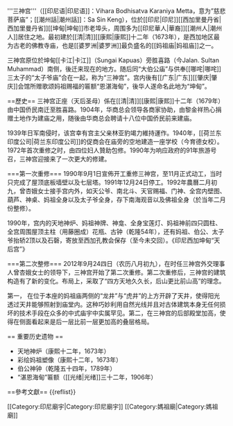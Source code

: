 '''三神宫'''（[[印尼语|印尼语]]：Vihara Bodhisatva Karaniya Metta，意为”慈悲菩萨庙”；[[潮州話|潮州話]]：Sa Sin Keng），位於[[印尼|印尼]][[西加里曼丹省|西加里曼丹省]][[坤甸|坤甸]]市老埠头，周围多为[[印尼華人|華裔]][[潮州人|潮州人]]居住之地。最初建於[[清|清]][[康熙|康熙]]十二年（1673年），是西加地区最为古老的佛教寺庙，也是[[婆罗洲|婆罗洲]]最负盛名的[[妈祖庙|妈祖庙]]之一。

三神宫原位於坤甸[[卡江|卡江]]（Sungai Kapuas）旁胜喜路（今Jalan. Sultan Muhammad）南侧，後迁来现在的地方。随后同“大伯公庙”与供奉[[哪咤|哪咤]]三太子的“太子爷庙”合在一起，称为“三神宫”。宫内後有[[广东|广东]][[肇庆|肇庆]]会馆所赠歌颂妈祖赐福的匾额“恩湛海甸”，後华人遂命名此地为“坤甸”。

==歷史==
三神宫正座（天后圣母）係在[[清|清]][[康熙|康熙]]十二年（1679年）由中国侨民南迁至胜喜路。1904年，华商总会领导各商家协助，由黎金祥热心捐赠土地作为建庙之用，随後由华商总会聘请十八位中国侨民前来建庙。

1939年日军南侵时，该宫幸有宫主父亲林亚豹竭力維持運作。1940年，[[荷兰东印度公司|荷兰东印度公司]]的促商会在庙旁的空地建造一座学校（今育德女校）。1972年首次重修之时，由四位妇人贊助包修。1990年为响应政府的91年旅游号召，三神宫迎接来了一次更大的修建。

===第一次重修===
1990年9月1日宣佈开工重修三神宫，至11月正式动工，当时只完成了屋顶底板墙壁以及七层塔。1991年12月24日停工。1992年農曆二月初九，曾杏娥女士接手宫内外，如天公爷、南北斗、天官赐福、门神、全宫内壁图、葫芦、神桌、妈祖全身以及太子爷全身，存下南海观音以及佛祖全身（於当年二月份整修）。

1990年，宫内的天地神炉、妈祖神牌、神龛、全身宝莲灯、妈祖神前四只圆柱、全宫周围屋顶主柱（用藤圈成）花瓶、古钟（乾隆54年），还有妈祖、伯公、太子爷抬轿2顶以及石磬，寄放至西加孔教会保存（至今未交回）。<ref>《印尼西加坤甸“天后宫”》</ref>

===第二次整修===
2012年9月24四日（农历八月初九），在时任三神宫外交理事人曾杏娥女士的领导下，三神宫开始了第二次重修。第二次重修后，三神宫的建筑构造有了新的变化。布局上，采取了“四方天地久久长，后山更比前山高”的理念。

第一， 在位于本座的妈祖庙两侧的“龙井”与“虎井”的上方开辟了天井，使得阳光透过天井能够照射到庙堂内。这种巧妙利用自然光线并且对古体建筑本身无任何损坏的技术手段在众多的中式庙宇中实属罕见。第二，在三神宫的后部殿堂加高，使得在侧面看起来是后一层比前一层更加高的叠层格局。

== 重要历史遗物 ==
* 天地神炉（康熙十二年，1673年）
* 彩绘妈祖塑像（康熙十二年，1673年）
* 伯公神钟（乾隆五十四年，1789年）
* “湛恩海甸”匾额（[[光绪|光绪]]三十二年，1906年）

==參考文獻==
{{reflist}}

[[Category:印尼廟宇|Category:印尼廟宇]]
[[Category:媽祖廟|Category:媽祖廟]]